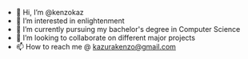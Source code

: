 - 👋 Hi, I’m @kenzokaz
- 👀 I’m interested in enlightenment
- 🌱 I’m currently pursuing my bachelor's degree in Computer Science
- 💞️ I’m looking to collaborate on different major projects
- 📫 How to reach me @ kazurakenzo@gmail.com


<!---
kenzokaz/kenzokaz is a ✨ special ✨ repository because its `README.md` (this file) appears on your GitHub profile.
You can click the Preview link to take a look at your changes.
--->
